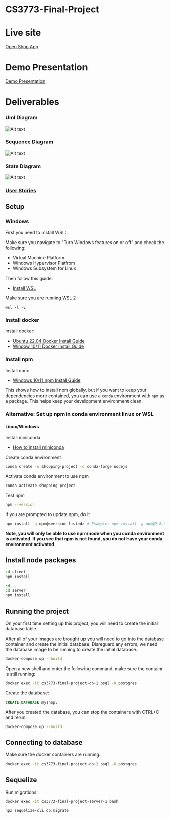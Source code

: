 # CS3773-Final-Project

# Live site
[Open Shop App](http://52.90.194.118/)

# Demo Presentation
[Demo Presentation](https://drive.google.com/file/d/1X5e-L3-iG-815IgiZN8eTx7xFJw9wKkm/view?usp=drivesdk)

# Deliverables

### Uml Diagram
<img
  src="deliverables\CS3773_ProjectUML.jpg"
  alt="Alt text"
  title="UML Diagram"
  style="display: inline-block; margin: 0 auto; max-width: 500px">

### Sequence Diagram
<img
  src="deliverables\sequence-diagram.png"
  alt="Alt text"
  title="Sequence Diagram"
  style="display: inline-block; margin: 0 auto; max-width: 500px">

### State Diagram
<img
  src="deliverables\swestatdiagram.png"
  alt="Alt text"
  title="State Diagram"
  style="display: inline-block; margin: 0 auto; max-width: 800px">

### [User Stories](deliverables/CS3773-Project-User-Stories.pdf)
  






## Setup

### Windows

First you need to install WSL:

Make sure you navigate to "Turn Windows features on or off" and check the following:

- Virtual Machine Platform
- Windows Hypervisor Platfrom
- Windows Subsystem for Linux

Then follow this guide:

- [Install WSL](https://learn.microsoft.com/en-us/windows/wsl/install)

Make sure you are running WSL 2

```
wsl -l -v
```

### Install docker

Install docker:

- [Ubuntu 22.04 Docker Install Guide](https://docs.docker.com/engine/install/ubuntu/)
- [Window 10/11 Docker Install Guide](https://docs.docker.com/desktop/install/windows-install/)

### Install npm

Install npm:

- [Windows 10/11 npm Install Guide](https://medium.com/devops-with-valentine/how-to-install-node-js-and-npm-on-windows-10-windows-11-139442f90f12)

This shows how to install npm globally, but if you want to keep your dependencies more contained, you can use a `conda` environment with `npm` as a package. This helps keep your development environment clean.

### Alternative: Set up npm in conda environment linux or WSL

#### Linux/Windows

Install miniconda

- [How to install miniconda](https://docs.conda.io/en/latest/miniconda.html)

Create conda environment

```bash
conda create -n shopping-project -c conda-forge nodejs
```

Activate conda environment to use npm

```bash
conda activate shopping-project
```

Test npm

```bash
npm --version
```

If you are prompted to update npm, do it

```bash
npm install -g npm@<version-listed> # Example: npm install -g npm@9.8.0
```

**Note, you will only be able to use npm/node when you conda environment is activated. If you see that npm is not found, you do not have your conda environment activated**

## Install node packages

```bash
cd client
npm install

cd ..
cd server
npm install
```

## Running the project

On your first time setting up this project, you will need to create the initial database table.

After all of your images are brought up you will need to go into the database container and create the initial database.
Disreguard any errors, we need the database image to be running to create the initial database.

```bash
docker-compose up --build
```

Open a new shell and enter the following command, make sure the containr is still running:

```bash
docker exec -it cs3773-final-project-db-1 psql -U postgres
```

Create the database:

```sql
CREATE DATABASE myshop;
```

After you created the database, you can stop the containers with CTRL+C and rerun:

```bash
docker-compose up --build
```

## Connecting to database

Make sure the docker containers are running:

```bash
docker exec -it cs3773-final-project-db-1 psql -U postgres
```

## Sequelize

Run migrations:

```bash
docker exec -it cs3773-final-project-server-1 bash

npx sequelize-cli db:migrate
```

